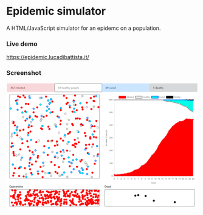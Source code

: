 # Epidemic simulator
A HTML/JavaScript simulator for an epidemc on a population.

### Live demo
https://epidemic.lucadibattista.it/

### Screenshot
![Simulator screenshot](/images/simulator-screen.png)